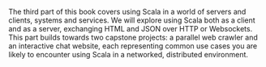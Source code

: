 The third part of this book covers using Scala in a world of servers and
clients, systems and services. We will explore using Scala both as a client and
as a server, exchanging HTML and JSON over HTTP or Websockets. This part builds
towards two capstone projects: a parallel web crawler and an interactive chat
website, each representing common use cases you are likely to encounter using
Scala in a networked, distributed environment.
